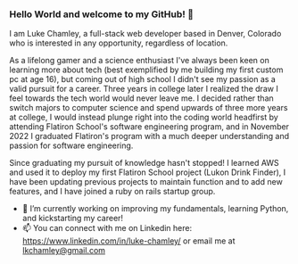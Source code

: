 ### Hello World and welcome to my GitHub! 👋

<!--
**ChamMan3/ChamMan3** is a ✨ _special_ ✨ repository because its `README.md` (this file) appears on your GitHub profile.

Here are some ideas to get you started:

-->
I am Luke Chamley, a full-stack web developer based in Denver, Colorado who is interested in any opportunity, regardless of location. 

As a lifelong gamer and a science enthusiast I've always been keen on learning more about tech (best exemplified by me building my first custom pc at age 16), but coming out of high school I didn't see my passion as a valid pursuit for a career. Three years in college later I realized the draw I feel towards the tech world would never leave me. I decided rather than switch majors to computer science and spend upwards of three more years at college, I would instead plunge right into the coding world headfirst by attending Flatiron School's software engineering program, and in November 2022 I graduated Flatiron's program with a much deeper understanding and passion for software engineering.

Since graduating my pursuit of knowledge hasn't stopped! I learned AWS and used it to deploy my first Flatiron School project (Lukon Drink Finder), I have been updating previous projects to maintain function and to add new features, and I have joined a ruby on rails startup group.

- 🔭 I’m currently working on improving my fundamentals, learning Python, and kickstarting my career!
- 📫 You can connect with me on Linkedin here: https://www.linkedin.com/in/luke-chamley/ or email me at lkchamley@gmail.com


